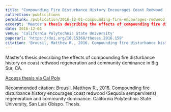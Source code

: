 ```yaml
---
title: "Compounding Fire Disturbance History Encourages Coast Redwood (Sequoia sempervirens) Regeneration and Community Dominance"
collection: publications
permalink: /publication/2016-12-01-compounding-fire-encourages-redwood
excerpt: 'Master's thesis describing the effects of compounding fire disturbance history on coast redwood regeneration and community dominance in Big Sur, CA.'
date: 2016-12-01
venue: 'California Polytechnic State University'
paperurl: 'https://doi.org/10.15368/theses.2016.159'
citation: 'Brousil, Matthew R., 2016. Compounding fire disturbance history encourages coast redwood (Sequoia sempervirens) regeneration and community dominance. California Polytechnic State University, San Luis Obispo. Thesis.'
---
```

Master's thesis describing the effects of compounding fire disturbance history on coast redwood regeneration and community dominance in Big Sur, CA.

[Access thesis via Cal Poly](https://doi.org/10.15368/theses.2016.159)

Recommended citation: Brousil, Matthew R., 2016. Compounding fire disturbance history encourages coast redwood (Sequoia sempervirens) regeneration and community dominance. California Polytechnic State University, San Luis Obispo. Thesis.
